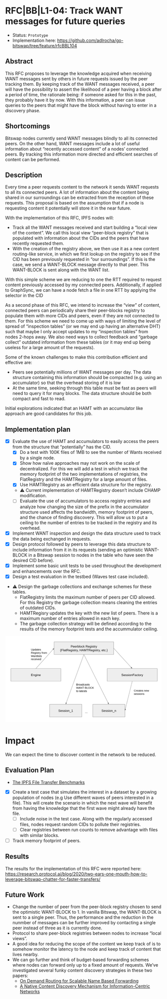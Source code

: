 #  RFC|BB|L1-04: Track WANT messages for future queries
* Status: `Prototype`
* Implementation here: https://github.com/adlrocha/go-bitswap/tree/feature/rfcBBL104

## Abstract

This RFC proposes to leverage the knowledge acquired when receiving WANT messages sent by others in future requests issued by the peer tracking them. By keeping track of the WANT messages received, a peer will have the possibility to assert the likelihood of a peer having a block after a period of time, the rationale being: if someone asked for this in the past, they probably have it by now. With this information, a peer can issue queries to the peers that might have the block without having to enter in a discovery phase.

<!-- Full description here: https://docs.google.com/document/d/1zjJCZel8zJzgK3XuHK0YZlNffEHThq7tUOssGgRTryY/edit#heading=h.6qnrq913vou6 -->

## Shortcomings
Bitswap nodes currently send WANT messages blindly to all its connected peers. On the other hand, WANT messages include a lot of useful information about “recently accessed content” of a nodes’ connected peers. By tracking this information more directed and efficient searches of content can be performed.

## Description
Every time a peer requests content to the network it sends WANT requests to all its connected peers. A lot of information about the content being shared in our surroundings can be extracted from the reception of these requests. This proposal is based on the assumption that if a node is requesting content it potentially will store it in the near future.

With the implementation of this RFC, IPFS nodes will:
- Track all the WANT messages received and start building a “local view of the content”. We call this local view “peer-block registry” that is populated  with information about the CIDs and the peers that have recently requested them.
- With the creation of the registry above, we then use it as a new content routing-like service, in which we first lookup on the registry to see if the CID has been previously requested in “our surroundings”. If this is the case, we send a WANT-BLOCK message directly to that peer. This WANT-BLOCK is sent along with the WANT list.

With this simple scheme we are reducing to one the RTT required to request content previously accessed by my connected peers. Additionally, if applied to GraphSync, we can have a node fetch a file in one RTT by applying the selector in the CID

As a second phase of this RFC, we intend to increase the “view” of content, connected peers can periodically share their peer-blocks registry to populate them with more CIDs and peers, even if they are not connected to them. For this scheme we need to come up with ways of limiting the level of spread of “inspection tables” (or we may end up having an alternative DHT) such that maybe I only accept updates to my “inspection tables” from nodes 2-hops away. We also need ways to collect feedback and “garbage collect” outdated information from these tables (or it may end up being useless for a large amount of the requests).

Some of the known challenges to make this contribution efficient and effective are:
- Peers see potentially millions of WANT messages per day. The data structure containing this information should be compacted (e.g. using an accumulator) so that the overhead storing of it is low
- At the same time, seeking through this table must be fast as peers will need to query it for many blocks. The data structure should be both compact and fast to read.

Initial explorations indicated that an HAMT with an accumulator like approach are good candidates for this job.

## Implementation plan
- [x]  Evaluate the use of HAMT and accumulators to easily access the peers from the structure that “potentially” has the CID.
    - [x] Do a test with 100K files of 1MB to see the number of Wants received by a single node.
    - [x]  Show how naïve approaches may not work on the scale of decentralized. For this we will add a test in which we track the memory footprint of the two implementations of registries, the FlatRegistry and the HAMTRegistry for a large amount of files.
    - [x] Use HAMTRegistry as an efficient data structure for the registry.
    - ⚠ Current implementation of HAMTRegistry doesn’t include CHAMP modification.
    - [ ] Evaluate the use of accumulators to access registry entries and analyze how changing the size of the prefix in the accumulator structure used affects the bandwidth, memory footprint of peers, and the chance of finding discovery. This will allow us to put a ceiling to the number of entries to be tracked in the registry and its overhead.
- [x] Implement WANT inspection and design the data structure used to track the data being exchanged in requests.
- [x] Design protocol followed by peers to leverage this data structure to include information from it in its requests (sending an optimistic WANT-BLOCK in a Bitswap session to nodes in the table who have seen the desired CID before).
- [x] Implement some basic unit tests to be used throughout the development and enhancements over the RFC.
- [x] Design a test evaluation in the testbed (Waves test case included).
- ⚠ Design the garbage collections and exchange schemes for these tables.
   - FlatRegistry limits the maximum number of peers per CID allowed. For this Registry the garbage collection means cleaning the entries of outdated CIDs.
   - HAMTRegisry updates the key with the new list of peers. There is a maximum number of entries allowed in each key.
   - The garbage collection strategy will be defined according to the results of the memory footprint tests and the accummulator ceiling.

![](./images/rfcbbL104.png)

# Impact
We can expect the time to discover content in the network to be reduced.

## Evaluation Plan
- [The IPFS File Transfer Benchmarks](https://docs.google.com/document/d/1LYs3WDCwpkrBdfrnB_LE0xsxdMCIhXdCchIkbzZc8OE/edit#heading=h.nxkc23tlbqhl)
- [x] Create a test case that simulates the interest in a dataset by a growing population of nodes (e.g Use different waves of peers interested in a file). This will create the scenario in which the next wave will benefit from having the knowledge that the first wave might already have the file.
    - [ ] Include noise in the test case. Along with the regularly accessed files, nodes request random CIDs to pollute their registries.
    - [ ] Clear registries between run counts to remove advantage with files with similar blocks.
- [ ] Track memory footprint of peers.

## Results
The results for the implementation of this RFC were reported here: https://research.protocol.ai/blog/2020/two-ears-one-mouth-how-to-leverage-bitswap-chatter-for-faster-transfers/

## Future Work
- Change the number of peer from the peer-block registry chosen to send the optimistic WANT-BLOCK to 1. In vanilla Bitswap, the WANT-BLOCK is sent to a single peer. Thus, the performance and the reduction
in the nunmber of messages can be further improved by contacting a single peer instead of three as it is currently done.
- Protocol to share peer-block registries between nodes to increase “local views”.
- A good idea for reducing the scope of the content we keep track of is to somehow monitor the latency to the node and keep track of content that lives nearby.
- We can go further and think of budget-based forwarding schemes where nodes can forward only up to a fixed amount of requests. We’ve investigated several funky content discovery strategies in these two papers:
    - [On Demand Routing for Scalable Name Based Forwarding](http://conferences.sigcomm.org/acm-icn/2018/proceedings/icn18-final53.pdf)
    - [A Native Content Discovery Mechanism for Information-Centric Networks](https://www.ee.ucl.ac.uk/~ipsaras/files/efib-icn17.pdf)
